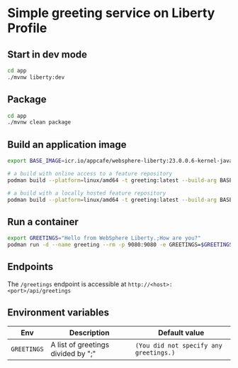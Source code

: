 # Simple greeting service on Liberty Profile

## Start in dev mode

```bash
cd app
./mvnw liberty:dev
```

## Package

```bash
cd app
./mvnw clean package
```

## Build an application image

```bash
export BASE_IMAGE=icr.io/appcafe/websphere-liberty:23.0.0.6-kernel-java8-openj9-ubi

# a build with online access to a feature repository
podman build --platform=linux/amd64 -t greeting:latest --build-arg BASE_IMAGE=$BASE_IMAGE .

# a build with a locally hosted feature repository
podman build --platform=linux/amd64 -t greeting:latest --build-arg BASE_IMAGE=$BASE_IMAGE --build-arg FEATURE_REPO_URL="http://host.containers.internal:8080/23.0.0.6/repo.zip" --build-arg VERBOSE=true .
```

## Run a container

```bash
export GREETINGS="Hello from WebSphere Liberty.;How are you?"
podman run -d --name greeting --rm -p 9080:9080 -e GREETINGS=$GREETINGS greeting:latest
```

## Endpoints

The `/greetings` endpoint is accessible at `http://<host>:<port>/api/greetings`

## Environment variables

| Env         | Description                        | Default value                          |
| ----------- | ---------------------------------- | -------------------------------------- |
| `GREETINGS` | A list of greetings divided by ";" | `(You did not specify any greetings.)` |
